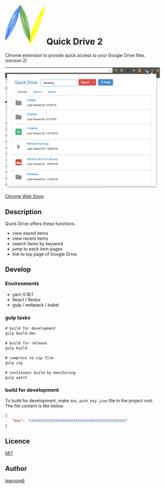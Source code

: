 # ![icon](./src/img/icon128.png) Quick Drive 2

Chrome extension to provide quick access to your Google Drive files. (version 2)

![screenshot](./screenshot.png)

[Chrome Web Store](https://chrome.google.com/webstore/detail/quick-drive/aijfbconiilhjgfljolkoiaockgenpgn?utm_source=chrome-ntp-icon)


## Description

Quick Drive offers these functions.

- view stared items
- view recent items
- search items by keyword
- jump to each item pages
- link to top page of Google Drive


## Develop

### Environments

- yarn 0.16.1
- React / Redux
- gulp / webpack / babel

### gulp tasks

```Shell
# build for development
gulp build-dev

# build for release
gulp build

# compress to zip file
gulp zip

# continuous build by monitoring
gulp watch
```

### build for development

To build for development, make `dev_auth_key.json` file in
the project root. The file content is like below.

```JSON
{
   "key": "XXXXXXXXXXXXXXXXXXXXXXXXXXXXXXXXXXXXXXXXXXXX"
}
```


## Licence

[MIT](https://github.com/tearoom6/QuickDrive/blob/master/LICENSE)

## Author

[tearoom6](https://github.com/tearoom6)
